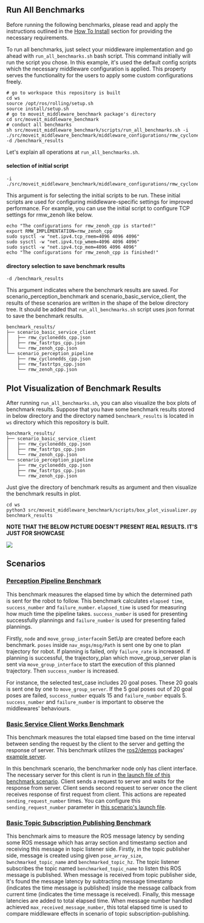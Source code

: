 ## Run All Benchmarks
Before running the following benchmarks, please read and apply the instructions outlined in the [How To Install](how_to_install.md) section for providing the necessary requirements.

To run all benchmarks, just select your middleware implementation and go ahead with `run_all_benchmarks.sh` bash script. This command initially will run the script you chose. In this example, it's used the default config scripts which the necessary middleware configuration is applied. This property serves the functionality for the users to apply some custom configurations freely.

```shell
# go to workspace this repository is built
cd ws
source /opt/ros/rolling/setup.sh
source install/setup.sh
# go to moveit_middleware_benchmark package's directory
cd src/moveit_middleware_benchmark
# conduct all benchmarks
sh src/moveit_middleware_benchmark/scripts/run_all_benchmarks.sh -i ./src/moveit_middleware_benchmark/middleware_configurations/rmw_cyclonedds/config.sh -d /benchmark_results
```

Let's explain all operations at `run_all_benchmarks.sh`.

#### selection of initial script
```
-i ./src/moveit_middleware_benchmark/middleware_configurations/rmw_cyclonedds/config.sh
```

This argument is for selecting the initial scripts to be run. These initial scripts are used for configuring middleware-specific settings for improved performance. For example, you can use the initial script to configure TCP settings for rmw_zenoh like below.

```shell
echo "The configurations for rmw_zenoh_cpp is started!"
export RMW_IMPLEMENTATION=rmw_zenoh_cpp
sudo sysctl -w "net.ipv4.tcp_rmem=4096 4096 4096"
sudo sysctl -w "net.ipv4.tcp_wmem=4096 4096 4096"
sudo sysctl -w "net.ipv4.tcp_mem=4096 4096 4096"
echo "The configurations for rmw_zenoh_cpp is finished!"
```

#### directory selection to save benchmark results
```
-d /benchmark_results
```

This argument indicates where the benchmark results are saved. For scenario_perception_benchmark and scenario_basic_service_client, the results of these scenarios are written in the shape of the below directory tree. It should be added that `run_all_benchmarks.sh` script uses json format to save the benchmark results.

```
benchmark_results/
├── scenario_basic_service_client
│   ├── rmw_cyclonedds_cpp.json
│   ├── rmw_fastrtps_cpp.json
│   └── rmw_zenoh_cpp.json
└── scenario_perception_pipeline
    ├── rmw_cyclonedds_cpp.json
    ├── rmw_fastrtps_cpp.json
    └── rmw_zenoh_cpp.json
```

## Plot Visualization of Benchmark Results

After running `run_all_benchmarks.sh`, you can also visualize the box plots of benchmark results. Suppose that you have some benchmark results stored in below directory and the directory named `benchmark_results` is located in `ws` directory which this repository is built.


```
benchmark_results/
├── scenario_basic_service_client
│   ├── rmw_cyclonedds_cpp.json
│   ├── rmw_fastrtps_cpp.json
│   └── rmw_zenoh_cpp.json
└── scenario_perception_pipeline
    ├── rmw_cyclonedds_cpp.json
    ├── rmw_fastrtps_cpp.json
    └── rmw_zenoh_cpp.json
```

Just give the directory of benchmark results as argument and then visualize the benchmark results in plot.
```shell
cd ws
python3 src/moveit_middleware_benchmark/scripts/box_plot_visualizer.py benchmark_results

```

**NOTE THAT THE BELOW PICTURE DOESN'T PRESENT REAL RESULTS. IT'S JUST FOR SHOWCASE**

![](./pictures/box_plot_example.png)

## Scenarios

### [Perception Pipeline Benchmark](scenarios/perception_pipeline_benchmark.md)

This benchmark measures the elapsed time by which the determined path is sent for the robot to follow. This benchmark calculates `elapsed time`, `success_number` and `failure_number`. `elapsed_time` is used for measuring how much time the pipeline takes. `success_number` is used for presenting successfully plannings and `failure_number` is used for presenting failed plannings.

Firstly, `node` and `move_group_interface`in SetUp are created before each benchmark. `poses` inside `nav_msgs/msg/Path` is sent one by one to plan trajectory for robot. If planning is failed, only `failure_rate` is increased. If planning is successful, the trajectory_plan which move_group_server plan is sent via `move_group_interface` to start the execution of this planned trajectory. Then `success_number` is increased.

For instance, the selected test_case includes 20 goal poses. These 20 goals is sent one by one to `move_group_server`. If the 5 goal poses out of 20 goal poses are failed, `success_number` equals 15 and `failure_number` equals 5. `success_number` and `failure_number` is important to observe the middlewares' behaviours.

### [Basic Service Client Works Benchmark](scenarios/basic_service_client_benchmark.md)

This benchmark measures the total elapsed time based on the time interval between sending the request by the client to the server and getting the response of server. This benchmark utilizes the [ros2/demos](https://github.com/ros2/demos) packages' [example server](https://github.com/ros2/demos/blob/rolling/demo_nodes_cpp/src/services/add_two_ints_server.cpp).

In this benchmark scenario, the benchmarker node only has client interface. The necessary server for this client is run in [the launch file of this benchmark scenario](../launch/scenario_basic_service_client_benchmark.launch.py). Client sends a request to server and waits for the response from server. Client sends second request to server once the client receives response of first request from client. This actions are repeated `sending_request_number` times. You can configure this `sending_request_number` parameter in [this scenario's launch file]((../launch/scenario_basic_service_client_benchmark.launch.py)).

### [Basic Topic Subscription Publishing Benchmark](scenarios/basic_topic_sub_pub.md)

This benchmark aims to measure the ROS message latency by sending some ROS message which has array section and timestamp section and receiving this message in topic listener side. Firstly, in the topic publisher side, message is created using given `pose_array_size`, `bwnchmarked_topic_name` and `benchmarked_topic_hz`. The topic listener subscribes the topic named `benchmarked_topic_name` to listen this ROS message is published. When message is received from topic publisher side, It's found the message latency by subtracting message timestamp (indicates the time message is published) inside the message callback from current time (indicates the time message is received). Finally, this message latencies are added to total elapsed time. When message number handled achieved `max_received_message_number`, this total elapsed time is used to compare middleware effects in scenario of topic subscription-publishing.
